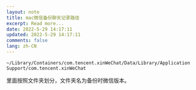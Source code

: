 ```yaml
---
layout: note
title: mac微信备份聊天记录路径
excerpt: Read more...
date: 2022-5-29 14:17:11
updated: 2022-5-29 14:17:11
comments: false
lang: zh-CN
---
```


`~/Library/Containers/com.tencent.xinWeChat/Data/Library/Application Support/com.tencent.xinWeChat`

里面按照文件夹划分，文件夹名为备份时微信版本。
  